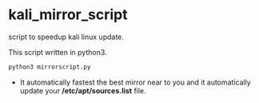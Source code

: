# kali_mirror_script
script to speedup kali linux update.

This script written in python3.
```bash
python3 mirrorscript.py
```
- It automatically fastest the best mirror near to you and it automatically update your **/etc/apt/sources.list** file.
